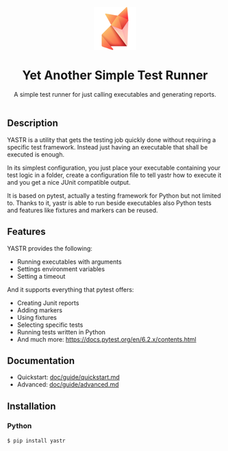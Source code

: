 <div align="center">
  <img src="doc/logo.svg" width="100" /><br>
  
  # <b>Y</b>et <b>A</b>nother <b>S</b>imple <b>T</b>est <b>R</b>unner
  
  A simple test runner for just calling executables and generating reports.
  <br/><br/>

</div>

## Description

YASTR is a utility that gets the testing job quickly done without requiring a specific test framework. Instead just having an executable that shall be executed is enough.

In its simplest configuration, you just place your executable containing your test logic in a folder, create a configuration file to tell yastr how to execute it and you get a nice JUnit compatible output.

It is based on pytest, actually a testing framework for Python but not limited to. Thanks to it, yastr is able to run beside executables also Python tests and features like fixtures and markers can be reused.

## Features

YASTR provides the following:

- Running executables with arguments
- Settings environment variables
- Setting a timeout

And it supports everything that pytest offers:

- Creating Junit reports
- Adding markers
- Using fixtures
- Selecting specific tests
- Running tests written in Python
- And much more: https://docs.pytest.org/en/6.2.x/contents.html

## Documentation

- Quickstart: [doc/guide/quickstart.md](doc/guide/quickstart.md)
- Advanced: [doc/guide/advanced.md](doc/guide/advanced.md)

## Installation

### Python

```bash
$ pip install yastr
```
